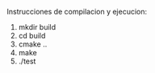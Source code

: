 Instrucciones de compilacion y ejecucion:

1. mkdir build 
2. cd build
3. cmake .. 
4. make 
5. ./test